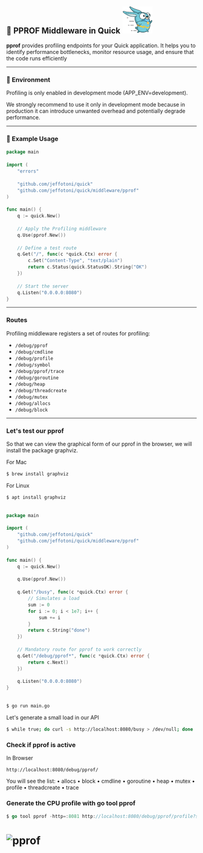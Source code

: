 ## 📌 PPROF Middleware in Quick ![Quick Logo](/quick.png)

**pprof** provides profiling endpoints for your Quick application. It helps you to identify 
performance bottlenecks, monitor resource usage, and ensure that the code runs efficiently

---
### 🔻 Environment
Profiling is only enabled in development mode (APP_ENV=development). 

We strongly recommend to use it only in development mode because in production it can introduce
unwanted overhead and potentially degrade performance.

---
### 🧩 Example Usage
```go
package main

import (
	"errors"

	"github.com/jeffotoni/quick"
	"github.com/jeffotoni/quick/middleware/pprof"
)

func main() {
	q := quick.New()

	// Apply the Profiling middleware
	q.Use(pprof.New())

	// Define a test route
	q.Get("/", func(c *quick.Ctx) error {
		c.Set("Content-Type", "text/plain")
		return c.Status(quick.StatusOK).String("OK")
	})

	// Start the server
	q.Listen("0.0.0.0:8080")
}
```

---
### Routes

Profiling middleware registers a set of routes for profiling:

- `/debug/pprof`
- `/debug/cmdline`
- `/debug/profile`
- `/debug/symbol`
- `/debug/pprof/trace`
- `/debug/goroutine`
- `/debug/heap`
- `/debug/threadcreate`
- `/debug/mutex`
- `/debug/allocs`
- `/debug/block`

---

### Let's test our pprof

So that we can view the graphical form of our pprof in the browser, we will install the package graphviz.

For Mac
```bash
$ brew install graphviz
```

For Linux
```bash
$ apt install graphviz
```

```go

package main

import (
	"github.com/jeffotoni/quick"
	"github.com/jeffotoni/quick/middleware/pprof"
)

func main() {
	q := quick.New()

	q.Use(pprof.New())

	q.Get("/busy", func(c *quick.Ctx) error {
		// Simulates a load
		sum := 0
		for i := 0; i < 1e7; i++ {
			sum += i
		}
		return c.String("done")
	})

	// Mandatory route for pprof to work correctly
	q.Get("/debug/pprof*", func(c *quick.Ctx) error {
		return c.Next()
	})

	q.Listen("0.0.0.0:8080")
}

```

```bash

$ go run main.go

```

Let's generate a small load in our API
```bash
$ while true; do curl -s http://localhost:8080/busy > /dev/null; done
```


### Check if pprof is active

In Browser
```browser
http://localhost:8080/debug/pprof/
```

You will see the list:
	•	allocs
	•	block
	•	cmdline
	•	goroutine
	•	heap
	•	mutex
	•	profile
	•	threadcreate
	•	trace

### Generate the CPU profile with go tool pprof

```go
$ go tool pprof -http=:8081 http://localhost:8080/debug/pprof/profile?seconds=10
```

# ![pprof](/pprof.jpg)
